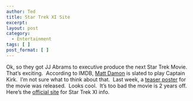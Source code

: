 ```yaml
---
author: Ted
title: Star Trek XI Site
excerpt:
layout: post
category:
  - Entertainment
tags: [ ]
post_format: [ ]
---
```

Ok, so they got JJ Abrams to executive produce the next Star Trek Movie.  That’s exciting.  According to IMDB, [Matt Damon][1] is slated to play Captain Kirk.  I’m not sure what to think about that.  Last week, a [teaser poster][2] for the movie was released.  Looks cool.  It’s too bad the movie is 2 years off.  Here’s the [official site][3] for Star Trek XI info.[  
][1]

 [1]: http://www.imdb.com/title/tt0796366/
 [2]: http://www.startrek.com/startrek/view/news/article/19575.html
 [3]: http://www.startrek.com/startrek/view/series/MOV/011/